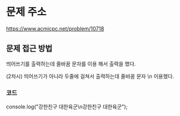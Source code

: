 # 문제 주소 
https://www.acmicpc.net/problem/10718

## 문제 접근 방법 
띄어쓰기를 출력하는데 줄바꿈 문자를 이용 해서 출력을 했다.

(2차시) 띄어쓰기가 아니라 두줄에 걸쳐서 출력하는데 줄바꿈 문자 \n 이용했다.

### 코드 
console.log("강한친구 대한육군\n강한친구 대한육군");